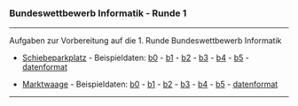 ### Bundeswettbewerb Informatik - Runde 1
---

Aufgaben zur Vorbereitung auf die 1. Runde Bundeswettbewerb Informatik

- [Schiebeparkplatz](./schiebeparkplatz/schiebeparkplatz.png) -
Beispieldaten: 
[b0](schiebeparkplatz/beispieldaten/parkplatz0.txt) -
[b1](schiebeparkplatz/beispieldaten/parkplatz1.txt) - 
[b2](schiebeparkplatz/beispieldaten/parkplatz2.txt) - 
[b3](schiebeparkplatz/beispieldaten/parkplatz3.txt) - 
[b4](schiebeparkplatz/beispieldaten/parkplatz4.txt) - 
[b5](schiebeparkplatz/beispieldaten/parkplatz5.txt) -
[datenformat](schiebeparkplatz/beispieldaten/datenformat.md) 

- [Marktwaage](./marktwaage/a5.png) -
Beispieldaten: 
[b0](marktwaage/beispieldaten/gewichtsstuecke0.txt) -
[b1](marktwaage/beispieldaten/gewichtsstuecke1.txt) -
[b2](marktwaage/beispieldaten/gewichtsstuecke2.txt) -
[b3](marktwaage/beispieldaten/gewichtsstuecke3.txt) -
[b4](marktwaage/beispieldaten/gewichtsstuecke4.txt) -
[b5](marktwaage/beispieldaten/gewichtsstuecke5.txt) -
[datenformat](marktwaage/beispieldaten/datenformat.md) 
 
----